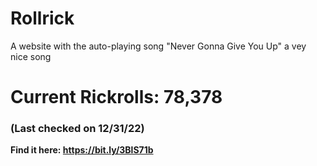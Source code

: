 # Rollrick
A website with the auto-playing song "Never Gonna Give You Up" a vey nice song

# Current Rickrolls: 78,378
### (Last checked on 12/31/22)

**Find it here: https://bit.ly/3BlS71b**
